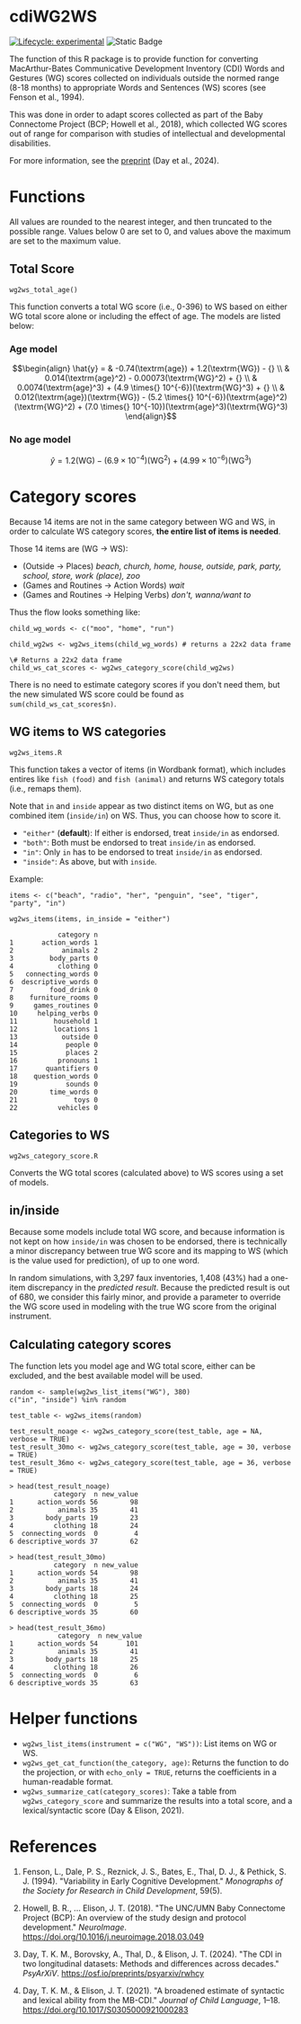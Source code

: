 # cdiWG2WS

<!-- badges: start -->
[![Lifecycle: experimental](https://img.shields.io/badge/lifecycle-experimental-orange.svg)](https://lifecycle.r-lib.org/articles/stages.html#experimental)
![Static Badge](https://img.shields.io/badge/version-0.1.2-blue)
<!-- badges: end -->

The function of this R package is to provide function for converting
MacArthur-Bates Communicative Development Inventory (CDI) Words and Gestures
(WG) scores collected on individuals outside the normed range (8-18 months)
to appropriate Words and Sentences (WS) scores (see Fenson et al., 1994).

This was done in order to adapt scores collected as part of the Baby Connectome
Project (BCP; Howell et al., 2018), which collected WG scores out of range
for comparison with studies of intellectual and developmental disabilities.

For more information, see the
[preprint](https://osf.io/preprints/psyarxiv/rwhcy) (Day et al., 2024).

# Functions

All values are rounded to the nearest integer, and then truncated to the
possible range. Values below 0 are set to 0, and values above the maximum are
set to the maximum value.

## Total Score

`wg2ws_total_age()`

This function converts a total WG score (i.e., 0-396) to WS based on either
WG total score alone or including the effect of age. The models are listed
below:

### Age model

```math
\begin{align}
\hat{y} =
    & -0.74(\textrm{age}) + 1.2(\textrm{WG}) - {} \\
    & 0.014(\textrm{age}^2) - 0.00073(\textrm{WG}^2) + {} \\
    & 0.0074(\textrm{age}^3) + (4.9 \times{} 10^{-6})(\textrm{WG}^3) + {} \\
    & 0.012(\textrm{age})(\textrm{WG}) -
        (5.2 \times{} 10^{-6})(\textrm{age}^2)(\textrm{WG}^2) +
        (7.0 \times{} 10^{-10})(\textrm{age}^3)(\textrm{WG}^3)
\end{align}
```
### No age model

```math
\hat{y} = 1.2(\textrm{WG}) - (6.9\times10^{-4})(\textrm{WG}^2) +
    (4.99\times10^{-6})(\textrm{WG}^3)
```
# Category scores

Because 14 items are not in the same category between WG and WS, in
order to calculate WS category scores, **the entire list of items is needed**.

Those 14 items are (WG -> WS):

 - (Outside -> Places) *beach, church, home, house, outside, park,*
      *party, school, store, work (place), zoo*
 - (Games and Routines -> Action Words) *wait*
 - (Games and Routines -> Helping Verbs) *don't, wanna/want to*

Thus the flow looks something like:

    child_wg_words <- c("moo", "home", "run")

    child_wg2ws <- wg2ws_items(child_wg_words) # returns a 22x2 data frame

    \# Returns a 22x2 data frame
    child_ws_cat_scores <- wg2ws_category_score(child_wg2ws)

There is no need to estimate category scores if you don't need them, but the
new simulated WS score could be found as `sum(child_ws_cat_scores$n)`.

## WG items to WS categories

`wg2ws_items.R`

This function takes a vector of items (in Wordbank format), which includes
entires like `fish (food)` and `fish (animal)` and returns WS category totals
(i.e., remaps them).

Note that `in` and `inside` appear as two distinct items on WG, but as one
combined item (`inside/in`) on WS. Thus, you can choose how to score it.

 - `"either"` (**default**): If either is endorsed, treat `inside/in` as
    endorsed.
 - `"both"`: Both must be endorsed to treat `inside/in` as endorsed.
 - `"in"`: Only `in` has to be endorsed to treat `inside/in` as endorsed.
 - `"inside"`: As above, but with `inside`.

Example:

    items <- c("beach", "radio", "her", "penguin", "see", "tiger", "party", "in")

    wg2ws_items(items, in_inside = "either")

                category n
    1       action_words 1
    2            animals 2
    3         body_parts 0
    4           clothing 0
    5   connecting_words 0
    6  descriptive_words 0
    7         food_drink 0
    8    furniture_rooms 0
    9     games_routines 0
    10     helping_verbs 0
    11         household 1
    12         locations 1
    13           outside 0
    14            people 0
    15            places 2
    16          pronouns 1
    17       quantifiers 0
    18    question_words 0
    19            sounds 0
    20        time_words 0
    21              toys 0
    22          vehicles 0

## Categories to WS

`wg2ws_category_score.R`

Converts the WG total scores (calculated above) to WS scores using a set of
models.

## in/inside

Because some models include total WG score, and
because information is not kept on how `inside/in` was chosen to be endorsed,
there is technically a minor discrepancy between true WG score and its mapping
to WS (which is the value used for prediction), of up to one word.

In random simulations, with 3,297 faux inventories, 1,408 (43%) had a one-item
discrepancy in the *predicted result*. Because the predicted result is out of
680, we consider this fairly minor, and provide a parameter to override the
WG score used in modeling with the true WG score from the original instrument.

## Calculating category scores

The function lets you model age and WG total score, either can be excluded,
and the best available model will be used.

    random <- sample(wg2ws_list_items("WG"), 380)
    c("in", "inside") %in% random

    test_table <- wg2ws_items(random)

    test_result_noage <- wg2ws_category_score(test_table, age = NA, verbose = TRUE)
    test_result_30mo <- wg2ws_category_score(test_table, age = 30, verbose = TRUE)
    test_result_36mo <- wg2ws_category_score(test_table, age = 36, verbose = TRUE)

    > head(test_result_noage)
               category  n new_value
    1      action_words 56        98
    2           animals 35        41
    3        body_parts 19        23
    4          clothing 18        24
    5  connecting_words  0         4
    6 descriptive_words 37        62

    > head(test_result_30mo)
               category  n new_value
    1      action_words 54        98
    2           animals 35        41
    3        body_parts 18        24
    4          clothing 18        25
    5  connecting_words  0         5
    6 descriptive_words 35        60

    > head(test_result_36mo)
                category  n new_value
    1      action_words 54       101
    2           animals 35        41
    3        body_parts 18        25
    4          clothing 18        26
    5  connecting_words  0         6
    6 descriptive_words 35        63

# Helper functions

 - `wg2ws_list_items(instrument = c("WG", "WS"))`: List items on WG or WS.
 - `wg2ws_get_cat_function(the_category, age)`: Returns the function to do the
        projection, or with `echo_only = TRUE`, returns the coefficients in a
        human-readable format.
 - `wg2ws_summarize_cat(category_scores)`: Take a table from
        `wg2ws_category_score` and summarize the results into a total score,
        and a lexical/syntactic score (Day & Elison, 2021).

# References

 1. Fenson, L., Dale, P. S., Reznick, J. S., Bates, E., Thal, D. J., &
    Pethick, S. J. (1994). "Variability in Early Cognitive Development."
    *Monographs of the Society for Research in Child Development*, 59(5).

 2. Howell, B. R., ... Elison, J. T. (2018).
    "The UNC/UMN Baby Connectome Project (BCP): An overview of the study
    design and protocol development." *NeuroImage*.
    https://doi.org/10.1016/j.neuroimage.2018.03.049

 3. Day, T. K. M., Borovsky, A., Thal, D., & Elison, J. T. (2024).
    "The CDI in two longitudinal datasets: Methods and differences across
    decades." *PsyArXiV*.
    https://osf.io/preprints/psyarxiv/rwhcy

 4. Day, T. K. M., & Elison, J. T. (2021).
    "A broadened estimate of syntactic and lexical ability from the MB-CDI."
    *Journal of Child Language*, 1–18.
    https://doi.org/10.1017/S0305000921000283

